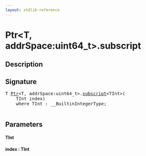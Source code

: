 ```yaml
---
layout: stdlib-reference
---
```


# Ptr\<T, addrSpace:uint64\_t\>\.subscript

## Description





## Signature 

<pre>
T <a href="/stdlib-reference/types/Ptr/index" class="code_type">Ptr</a>&lt;T, addrSpace:uint64_t&gt;.<a href="/stdlib-reference/types/Ptr/subscript">subscript</a>&lt;TInt&gt;(
    TInt <span class='code_param'>index</span>)
    <span class='code_keyword'>where</span> TInt : __BuiltinIntegerType;

</pre>

## Parameters

#### TInt
#### index  : TInt

